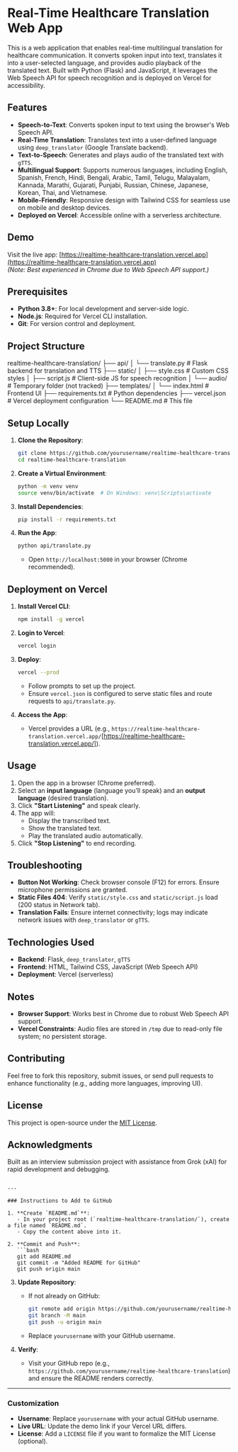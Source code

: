 # Real-Time Healthcare Translation Web App

This is a web application that enables real-time multilingual translation for healthcare communication. It converts spoken input into text, translates it into a user-selected language, and provides audio playback of the translated text. Built with Python (Flask) and JavaScript, it leverages the Web Speech API for speech recognition and is deployed on Vercel for accessibility.

## Features
- **Speech-to-Text**: Converts spoken input to text using the browser's Web Speech API.
- **Real-Time Translation**: Translates text into a user-defined language using `deep_translator` (Google Translate backend).
- **Text-to-Speech**: Generates and plays audio of the translated text with `gTTS`.
- **Multilingual Support**: Supports numerous languages, including English, Spanish, French, Hindi, Bengali, Arabic, Tamil, Telugu, Malayalam, Kannada, Marathi, Gujarati, Punjabi, Russian, Chinese, Japanese, Korean, Thai, and Vietnamese.
- **Mobile-Friendly**: Responsive design with Tailwind CSS for seamless use on mobile and desktop devices.
- **Deployed on Vercel**: Accessible online with a serverless architecture.

## Demo
Visit the live app: [https://realtime-healthcare-translation.vercel.app](https://realtime-healthcare-translation.vercel.app)  
*(Note: Best experienced in Chrome due to Web Speech API support.)*

## Prerequisites
- **Python 3.8+**: For local development and server-side logic.
- **Node.js**: Required for Vercel CLI installation.
- **Git**: For version control and deployment.

## Project Structure

realtime-healthcare-translation/
├── api/
│   └── translate.py       # Flask backend for translation and TTS
├── static/
│   ├── style.css         # Custom CSS styles
│   ├── script.js         # Client-side JS for speech recognition
│   └── audio/            # Temporary folder (not tracked)
├── templates/
│   └── index.html        # Frontend UI
├── requirements.txt      # Python dependencies
├── vercel.json           # Vercel deployment configuration
└── README.md             # This file


## Setup Locally

1. **Clone the Repository**:
   ```bash
   git clone https://github.com/yourusername/realtime-healthcare-translation.git
   cd realtime-healthcare-translation
   ```

2. **Create a Virtual Environment**:
   ```bash
   python -m venv venv
   source venv/bin/activate  # On Windows: venv\Scripts\activate
   ```

3. **Install Dependencies**:
   ```bash
   pip install -r requirements.txt
   ```

4. **Run the App**:
   ```bash
   python api/translate.py
   ```
   - Open `http://localhost:5000` in your browser (Chrome recommended).

## Deployment on Vercel

1. **Install Vercel CLI**:
   ```bash
   npm install -g vercel
   ```

2. **Login to Vercel**:
   ```bash
   vercel login
   ```

3. **Deploy**:
   ```bash
   vercel --prod
   ```
   - Follow prompts to set up the project.
   - Ensure `vercel.json` is configured to serve static files and route requests to `api/translate.py`.

4. **Access the App**:
   - Vercel provides a URL (e.g., `https://realtime-healthcare-translation.vercel.app/`[https://realtime-healthcare-translation.vercel.app/]).

## Usage
1. Open the app in a browser (Chrome preferred).
2. Select an **input language** (language you’ll speak) and an **output language** (desired translation).
3. Click **"Start Listening"** and speak clearly.
4. The app will:
   - Display the transcribed text.
   - Show the translated text.
   - Play the translated audio automatically.
5. Click **"Stop Listening"** to end recording.

## Troubleshooting
- **Button Not Working**: Check browser console (F12) for errors. Ensure microphone permissions are granted.
- **Static Files 404**: Verify `static/style.css` and `static/script.js` load (200 status in Network tab).
- **Translation Fails**: Ensure internet connectivity; logs may indicate network issues with `deep_translator` or `gTTS`.

## Technologies Used
- **Backend**: Flask, `deep_translator`, `gTTS`
- **Frontend**: HTML, Tailwind CSS, JavaScript (Web Speech API)
- **Deployment**: Vercel (serverless)

## Notes
- **Browser Support**: Works best in Chrome due to robust Web Speech API support.
- **Vercel Constraints**: Audio files are stored in `/tmp` due to read-only file system; no persistent storage.

## Contributing
Feel free to fork this repository, submit issues, or send pull requests to enhance functionality (e.g., adding more languages, improving UI).

## License
This project is open-source under the [MIT License](LICENSE).

## Acknowledgments
Built as an interview submission project with assistance from Grok (xAI) for rapid development and debugging.
```

---

### Instructions to Add to GitHub

1. **Create `README.md`**:
   - In your project root (`realtime-healthcare-translation/`), create a file named `README.md`.
   - Copy the content above into it.

2. **Commit and Push**:
   ```bash
   git add README.md
   git commit -m "Added README for GitHub"
   git push origin main
   ```

3. **Update Repository**:
   - If not already on GitHub:
     ```bash
     git remote add origin https://github.com/yourusername/realtime-healthcare-translation.git
     git branch -M main
     git push -u origin main
     ```
   - Replace `yourusername` with your GitHub username.

4. **Verify**:
   - Visit your GitHub repo (e.g., `https://github.com/yourusername/realtime-healthcare-translation`) and ensure the README renders correctly.

---

### Customization
- **Username**: Replace `yourusername` with your actual GitHub username.
- **Live URL**: Update the demo link if your Vercel URL differs.
- **License**: Add a `LICENSE` file if you want to formalize the MIT License (optional).

